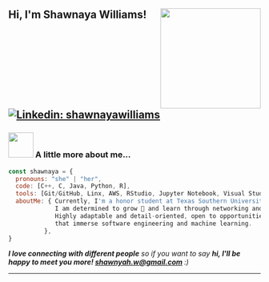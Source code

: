 <h2> Hi, I'm Shawnaya Williams!
<img align='right' src="https://media.giphy.com/media/jIgXf4hgbHCeKiXpvt/giphy.gif" width="200">
</em></p>

[![Linkedin: shawnayawilliams](https://img.shields.io/badge/-shawnayawilliams-blue?style=flat-square&logo=Linkedin&logoColor=white&link=https://www.linkedin.com/in/shawnaya-williams/)](https://www.linkedin.com/in/shawnaya-williams/)


### <img src="https://media.giphy.com/media/VgCDAzcKvsR6OM0uWg/giphy.gif" width="50"> A little more about me...  

```javascript
const shawnaya = {
  pronouns: "she" | "her",
  code: [C++, C, Java, Python, R],
  tools: [Git/GitHub, Linx, AWS, RStudio, Jupyter Notebook, Visual Studio Code, Docker],
  aboutMe: { Currently, I'm a honor student at Texas Southern University 🐅 pursuing a B.S. in Computer Science 👩🏾‍💻.
             I am determined to grow 🌱 and learn through networking and real-world 🌎experiences.
             Highly adaptable and detail-oriented, open to opportunities to intern in technological areas
             that immerse software engineering and machine learning.
          },
}
```
<em><b>I love connecting with different people</b> so if you want to say <b>hi, I'll be happy to meet you more! shawnyah.w@gmail.com </b> :)</em>

---


  

